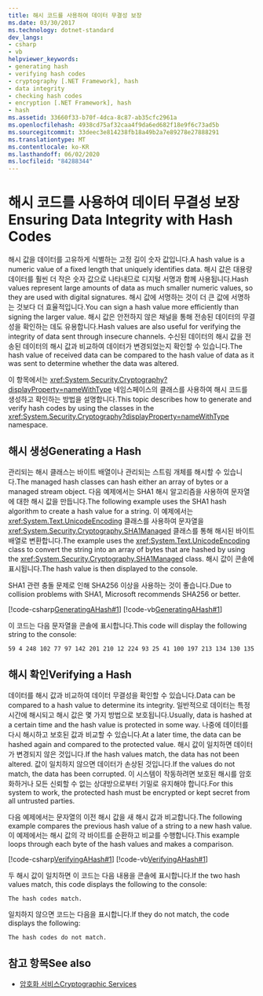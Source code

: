 ```yaml
---
title: 해시 코드를 사용하여 데이터 무결성 보장
ms.date: 03/30/2017
ms.technology: dotnet-standard
dev_langs:
- csharp
- vb
helpviewer_keywords:
- generating hash
- verifying hash codes
- cryptography [.NET Framework], hash
- data integrity
- checking hash codes
- encryption [.NET Framework], hash
- hash
ms.assetid: 33660f33-b70f-4dca-8c87-ab35cfc2961a
ms.openlocfilehash: 4938cd75af32caa4f9da6ed682f18e9f6c73ad5b
ms.sourcegitcommit: 33deec3e814238fb18a49b2a7e89278e27888291
ms.translationtype: MT
ms.contentlocale: ko-KR
ms.lasthandoff: 06/02/2020
ms.locfileid: "84288344"
---
```

# <a name="ensuring-data-integrity-with-hash-codes"></a><span data-ttu-id="b8438-102">해시 코드를 사용하여 데이터 무결성 보장</span><span class="sxs-lookup"><span data-stu-id="b8438-102">Ensuring Data Integrity with Hash Codes</span></span>
<span data-ttu-id="b8438-103">해시 값을 데이터를 고유하게 식별하는 고정 길이 숫자 값입니다.</span><span class="sxs-lookup"><span data-stu-id="b8438-103">A hash value is a numeric value of a fixed length that uniquely identifies data.</span></span> <span data-ttu-id="b8438-104">해시 값은 대용량 데이터를 훨씬 더 작은 숫자 값으로 나타내므로 디지털 서명과 함께 사용됩니다.</span><span class="sxs-lookup"><span data-stu-id="b8438-104">Hash values represent large amounts of data as much smaller numeric values, so they are used with digital signatures.</span></span> <span data-ttu-id="b8438-105">해시 값에 서명하는 것이 더 큰 값에 서명하는 것보다 더 효율적입니다.</span><span class="sxs-lookup"><span data-stu-id="b8438-105">You can sign a hash value more efficiently than signing the larger value.</span></span> <span data-ttu-id="b8438-106">해시 값은 안전하지 않은 채널을 통해 전송된 데이터의 무결성을 확인하는 데도 유용합니다.</span><span class="sxs-lookup"><span data-stu-id="b8438-106">Hash values are also useful for verifying the integrity of data sent through insecure channels.</span></span> <span data-ttu-id="b8438-107">수신된 데이터의 해시 값을 전송된 데이터의 해시 값과 비교하여 데이터가 변경되었는지 확인할 수 있습니다.</span><span class="sxs-lookup"><span data-stu-id="b8438-107">The hash value of received data can be compared to the hash value of data as it was sent to determine whether the data was altered.</span></span>  
  
 <span data-ttu-id="b8438-108">이 항목에서는 <xref:System.Security.Cryptography?displayProperty=nameWithType> 네임스페이스의 클래스를 사용하여 해시 코드를 생성하고 확인하는 방법을 설명합니다.</span><span class="sxs-lookup"><span data-stu-id="b8438-108">This topic describes how to generate and verify hash codes by using the classes in the <xref:System.Security.Cryptography?displayProperty=nameWithType> namespace.</span></span>  
  
## <a name="generating-a-hash"></a><span data-ttu-id="b8438-109">해시 생성</span><span class="sxs-lookup"><span data-stu-id="b8438-109">Generating a Hash</span></span>  
 <span data-ttu-id="b8438-110">관리되는 해시 클래스는 바이트 배열이나 관리되는 스트림 개체를 해시할 수 있습니다.</span><span class="sxs-lookup"><span data-stu-id="b8438-110">The managed hash classes can hash either an array of bytes or a managed stream object.</span></span> <span data-ttu-id="b8438-111">다음 예제에서는 SHA1 해시 알고리즘을 사용하여 문자열에 대한 해시 값을 만듭니다.</span><span class="sxs-lookup"><span data-stu-id="b8438-111">The following example uses the SHA1 hash algorithm to create a hash value for a string.</span></span> <span data-ttu-id="b8438-112">이 예제에서는 <xref:System.Text.UnicodeEncoding> 클래스를 사용하여 문자열을 <xref:System.Security.Cryptography.SHA1Managed> 클래스를 통해 해시된 바이트 배열로 변환합니다.</span><span class="sxs-lookup"><span data-stu-id="b8438-112">The example uses the <xref:System.Text.UnicodeEncoding> class to convert the string into an array of bytes that are hashed by using the <xref:System.Security.Cryptography.SHA1Managed> class.</span></span> <span data-ttu-id="b8438-113">해시 값이 콘솔에 표시됩니다.</span><span class="sxs-lookup"><span data-stu-id="b8438-113">The hash value is then displayed to the console.</span></span>  

 <span data-ttu-id="b8438-114">SHA1 관련 충돌 문제로 인해 SHA256 이상을 사용하는 것이 좋습니다.</span><span class="sxs-lookup"><span data-stu-id="b8438-114">Due to collision problems with SHA1, Microsoft recommends SHA256 or better.</span></span>
  
 [!code-csharp[GeneratingAHash#1](../../../samples/snippets/csharp/VS_Snippets_CLR/generatingahash/cs/program.cs#1)]
 [!code-vb[GeneratingAHash#1](../../../samples/snippets/visualbasic/VS_Snippets_CLR/generatingahash/vb/program.vb#1)]  
  
 <span data-ttu-id="b8438-115">이 코드는 다음 문자열을 콘솔에 표시합니다.</span><span class="sxs-lookup"><span data-stu-id="b8438-115">This code will display the following string to the console:</span></span>  
  
 `59 4 248 102 77 97 142 201 210 12 224 93 25 41 100 197 213 134 130 135`  
  
## <a name="verifying-a-hash"></a><span data-ttu-id="b8438-116">해시 확인</span><span class="sxs-lookup"><span data-stu-id="b8438-116">Verifying a Hash</span></span>  
 <span data-ttu-id="b8438-117">데이터를 해시 값과 비교하여 데이터 무결성을 확인할 수 있습니다.</span><span class="sxs-lookup"><span data-stu-id="b8438-117">Data can be compared to a hash value to determine its integrity.</span></span> <span data-ttu-id="b8438-118">일반적으로 데이터는 특정 시간에 해시되고 해시 값은 몇 가지 방법으로 보호됩니다.</span><span class="sxs-lookup"><span data-stu-id="b8438-118">Usually, data is hashed at a certain time and the hash value is protected in some way.</span></span> <span data-ttu-id="b8438-119">나중에 데이터를 다시 해시하고 보호된 값과 비교할 수 있습니다.</span><span class="sxs-lookup"><span data-stu-id="b8438-119">At a later time, the data can be hashed again and compared to the protected value.</span></span> <span data-ttu-id="b8438-120">해시 값이 일치하면 데이터가 변경되지 않은 것입니다.</span><span class="sxs-lookup"><span data-stu-id="b8438-120">If the hash values match, the data has not been altered.</span></span> <span data-ttu-id="b8438-121">값이 일치하지 않으면 데이터가 손상된 것입니다.</span><span class="sxs-lookup"><span data-stu-id="b8438-121">If the values do not match, the data has been corrupted.</span></span> <span data-ttu-id="b8438-122">이 시스템이 작동하려면 보호된 해시를 암호화하거나 모든 신뢰할 수 없는 상대방으로부터 기밀로 유지해야 합니다.</span><span class="sxs-lookup"><span data-stu-id="b8438-122">For this system to work, the protected hash must be encrypted or kept secret from all untrusted parties.</span></span>  
  
 <span data-ttu-id="b8438-123">다음 예제에서는 문자열의 이전 해시 값을 새 해시 값과 비교합니다.</span><span class="sxs-lookup"><span data-stu-id="b8438-123">The following example compares the previous hash value of a string to a new hash value.</span></span> <span data-ttu-id="b8438-124">이 예제에서는 해시 값의 각 바이트를 순환하고 비교를 수행합니다.</span><span class="sxs-lookup"><span data-stu-id="b8438-124">This example loops through each byte of the hash values and makes a comparison.</span></span>  
  
 [!code-csharp[VerifyingAHash#1](../../../samples/snippets/csharp/VS_Snippets_CLR/verifyingahash/cs/program.cs#1)]
 [!code-vb[VerifyingAHash#1](../../../samples/snippets/visualbasic/VS_Snippets_CLR/verifyingahash/vb/program.vb#1)]  
  
 <span data-ttu-id="b8438-125">두 해시 값이 일치하면 이 코드는 다음 내용을 콘솔에 표시합니다.</span><span class="sxs-lookup"><span data-stu-id="b8438-125">If the two hash values match, this code displays the following to the console:</span></span>  
  
```console  
The hash codes match.  
```  
  
 <span data-ttu-id="b8438-126">일치하지 않으면 코드는 다음을 표시합니다.</span><span class="sxs-lookup"><span data-stu-id="b8438-126">If they do not match, the code displays the following:</span></span>  
  
```console  
The hash codes do not match.  
```  
  
## <a name="see-also"></a><span data-ttu-id="b8438-127">참고 항목</span><span class="sxs-lookup"><span data-stu-id="b8438-127">See also</span></span>

- [<span data-ttu-id="b8438-128">암호화 서비스</span><span class="sxs-lookup"><span data-stu-id="b8438-128">Cryptographic Services</span></span>](cryptographic-services.md)
